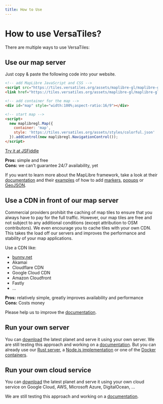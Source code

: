```yaml
---
title: How to Use
---
```


# How to use VersaTiles?

There are multiple ways to use VersaTiles:

## Use our map server

Just copy & paste the following code into your website.

```html
<!-- add MapLibre JavaScript and CSS -->
<script src="https://tiles.versatiles.org/assets/maplibre-gl/maplibre-gl.js"></script>
<link href="https://tiles.versatiles.org/assets/maplibre-gl/maplibre-gl.css" rel="stylesheet" />

<!-- add container for the map -->
<div id="map" style="width:100%;aspect-ratio:16/9"></div>

<!-- start map -->
<script>
  new maplibregl.Map({
    container: 'map',
    style: 'https://tiles.versatiles.org/assets/styles/colorful.json'
  }).addControl(new maplibregl.NavigationControl());
</script>
```

[Try it at JSFiddle](https://jsfiddle.net/2hLenq3b/)

**Pros:** simple and free  
**Cons:** we can't guarantee 24/7 availability, yet

If you want to learn more about the MapLibre framework, take a look at their [documentation](https://maplibre.org/maplibre-gl-js/docs/) and their [examples](https://maplibre.org/maplibre-gl-js/docs/examples/) of how to add [markers](https://maplibre.org/maplibre-gl-js/docs/examples/add-a-marker/), [popups](https://maplibre.org/maplibre-gl-js/docs/examples/set-popup/) or [GeoJSON](https://maplibre.org/maplibre-gl-js/docs/examples/geojson-polygon/).

## Use a CDN in front of our map server

Commercial providers prohibit the caching of map tiles to ensure that you always have to pay for the full traffic. However, our map tiles are free and not subject to any additional conditions (except attribution to OSM contributors).
We even encourage you to cache tiles with your own CDN. This takes the load off our servers and improves the performance and stability of your map applications.

Use a CDN like:

- [bunny.net](https://bunny.net/)
- Akamai
- Cloudflare CDN
- Google Cloud CDN
- Amazon Cloudfront
- Fastly
- …

**Pros:** relatively simple, greatly improves availability and performance  
**Cons:** Costs money

Please help us to improve the [documentation](https://github.com/versatiles-org/versatiles-documentation).

## Run your own server

You can [download](https://download.versatiles.org/) the latest planet and serve it using your own server. We are still testing this approach and working on a [documentation](https://github.com/versatiles-org/versatiles-documentation). But you can already use our [Rust server](https://github.com/versatiles-org/versatiles-rs), a [Node.js implementation](https://github.com/versatiles-org/node-versatiles) or one of the [Docker containers](https://github.com/versatiles-org/versatiles-docker).

## Run your own cloud service

You can [download](https://download.versatiles.org/) the latest planet and serve it using your own cloud service on Google Cloud, AWS, Microsoft Azure, DigitalOcean, …

We are still testing this approach and working on a [documentation](https://github.com/versatiles-org/versatiles-documentation).

<script>
  if (navigator.clipboard) {
    document.querySelectorAll('code').forEach(block => {
      let button = document.createElement('button');
      button.innerText = 'Copy Code';
      block.insertAdjacentElement('afterend', button);
      button.addEventListener('click', () => navigator.clipboard.writeText(block.innerText));
    });
  }
</script>
